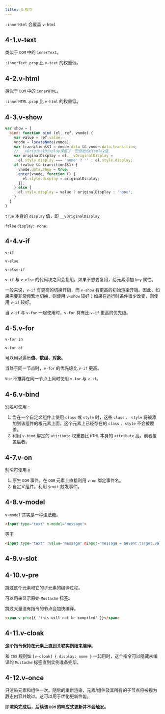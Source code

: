 ```yaml
---
title: 4.指令
---
```


`:innerHtml` 会覆盖 `v-html`

## 4-1.v-text

类似于 `DOM` 中的 `innerText`。

`:innerText.prop` 比 `v-text` 的权重低。

## 4-2.v-html

类似于 `DOM` 中的 `innerHTML`。

`:innerHTML.prop` 比 `v-html` 的权重低。

## 4-3.v-show

```js
var show = {
  bind: function bind (el, ref, vnode) {
    var value = ref.value;
    vnode = locateNode(vnode);
    var transition$$1 = vnode.data && vnode.data.transition;
    // __vOriginalDisplay保留了一份原始的display值
    var originalDisplay = el.__vOriginalDisplay =
      el.style.display === 'none' ? '' : el.style.display;
    if (value && transition$$1) {
      vnode.data.show = true;
      enter(vnode, function () {
        el.style.display = originalDisplay;
      });
    } else {
      el.style.display = value ? originalDisplay : 'none';
    }
  }
}
```

`true` 本身的 `display` 值，即 `__vOriginalDisplay`

`false` `display: none;`

## 4-4.v-if

`v-if`

`v-else`

`v-else-if`

`v-if` 与 `v-else` 的代码块之间会复用。如果不想要复用，给元素添加 `key` 属性。


一般来说，`v-if` 有更高的切换开销，而 `v-show` 有更高的初始渲染开销。因此，如果需要非常频繁地切换，则使用 `v-show` 较好；如果在运行时条件很少改变，则使用 `v-if` 较好。

当 `v-if` 与 `v-for` 一起使用时，`v-for` 具有比 `v-if` 更高的优先级。

## 4-5.v-for

`v-for in `

`v-for of`

可以用以遍历**值、数组、对象**。

当处于同一节点时，`v-for` 的优先级比 `v-if` 更高。

`Vue` 不推荐在同一节点上同时使用 `v-for` 与 `v-if`。

## 4-6.v-bind

别名可使用 `:`

1. 当在一个自定义组件上使用 `class` 或 `style` 时，这些 `class` 、 `style` 将被添加到该组件的根元素上面。这个元素上已经存在的 `class` 、`style` 不会被覆盖。
2. 利用 `v-bind` 绑定的 `attribute` 权重要比 `HTML` 本身的 `attribute` 高。前者覆盖后者。

## 4-7.v-on

别名可使用 `@`

1. 原生 `DOM` 事件。在 `DOM` 元素上直接利用 `v-on` 绑定事件名。
2. 自定义组件。利用 `$emit` 触发事件。

## 4-8.v-model

`v-model` 其实是一种语法糖。

```html
<input type="text" v-model="message">
```

等于

```html
<input type="text" :value="message" @input="message = $event.target.value">
```

## 4-9.v-slot

## 4-10.v-pre

跳过这个元素和它的子元素的编译过程。

可以用来显示原始 `Mustache` 标签。

跳过大量没有指令的节点会加快编译。

```html
<span v-pre>{{ 'this will not be compiled' }}</span>
```

## 4-11.v-cloak

**这个指令保持在元素上直到关联实例结束编译**。

和 `CSS` 规则如 `[v-cloak] { display: none }` 一起用时，这个指令可以隐藏未编译的 `Mustache` 标签直到实例准备完毕。

## 4-12.v-once

只渲染元素和组件一次。随后的重新渲染，元素/组件及其所有的子节点将被视为静态内容并跳过。这可以用于优化更新性能。

即**渲染完成后，后续该 `DOM` 的响应式更新并不会触发。**
